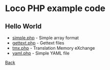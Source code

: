 # Loco PHP example code

## Hello World
* [simple.php](hello-world/simple.php) - Simple array format
* [gettext.php](hello-world/gettext.php) - Gettext files
* [tmx.php](hello-world/tmx.php) - Translation Memory eXchange
* [yaml.php](hello-world/yaml.php) - Simple YAML file


[Back](..)